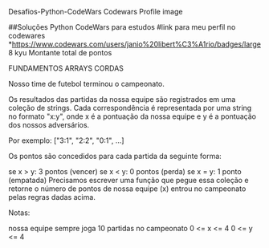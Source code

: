 
Desafios-Python-CodeWars
Codewars Profile image

##Soluções Python CodeWars para estudos #link para meu perfil no codewares *https://www.codewars.com/users/janio%20libert%C3%A1rio/badges/large
8 kyu
Montante total de pontos

FUNDAMENTOS ARRAYS CORDAS
	
Nosso time de futebol terminou o campeonato.

Os resultados das partidas da nossa equipe são registrados em uma coleção de strings. Cada correspondência é representada por uma string no formato "x:y", onde x é a pontuação da nossa equipe e y é a pontuação dos nossos adversários.

Por exemplo: ["3:1", "2:2", "0:1", ...]

Os pontos são concedidos para cada partida da seguinte forma:

se x > y: 3 pontos (vencer)
se x < y: 0 pontos (perda)
se x = y: 1 ponto (empatada)
Precisamos escrever uma função que pegue essa coleção e retorne o número de pontos de nossa equipe (x) entrou no campeonato pelas regras dadas acima.

Notas:

nossa equipe sempre joga 10 partidas no campeonato
0 <= x <= 4
0 <= y <= 4

